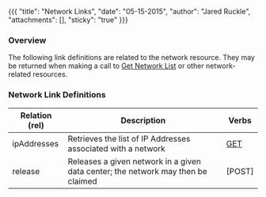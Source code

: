 {{{
  "title": "Network Links",
  "date": "05-15-2015",
  "author": "Jared Ruckle",
  "attachments": [],
  "sticky": "true"
}}}

### Overview

The following link definitions are related to the network resource. They may be returned when making a call to [Get Network List](../Networks/get-network-list.md) or other network-related resources.

### Network Link Definitions

| Relation (rel) | Description | Verbs |
| --- | --- | --- |
| ipAddresses | Retrieves the list of IP Addresses associated with a network | [GET](../Networks/get-ip-address-list.md) |
| release | Releases a given network in a given data center; the network may then be claimed | [POST] |
